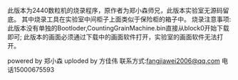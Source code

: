 此版本为2440数粒机的烧录程序，原作者为郑小森师兄，此版本实验室无源码留底。
其中烧录工具在实验室中间柜子上面类似于保险柜的箱子中。
烧录注意事项:此版本没有单独的Bootloder,CountingGrainMachine.bin直接从block0开始下载即可;
			 此版本的画面必须通过下载中的画面软件打开，实验室的画面软件无法打开。

powered by 郑小森
uploded by 方佳伟	联系方式:fangjiawei2006@qq.com 电话15000675593